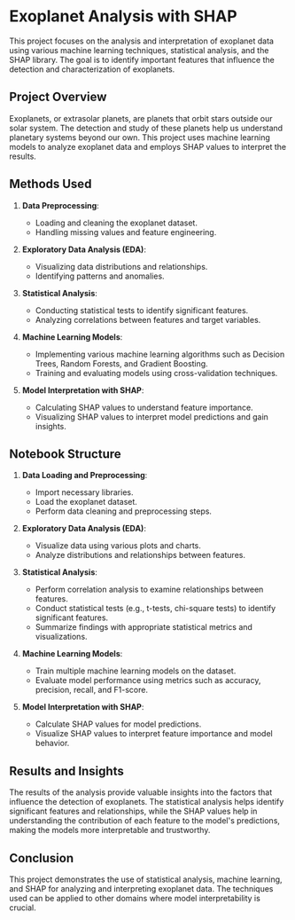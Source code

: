 # Exoplanet Analysis with SHAP

This project focuses on the analysis and interpretation of exoplanet data using various machine learning techniques, statistical analysis, and the SHAP library. The goal is to identify important features that influence the detection and characterization of exoplanets.

## Project Overview

Exoplanets, or extrasolar planets, are planets that orbit stars outside our solar system. The detection and study of these planets help us understand planetary systems beyond our own. This project uses machine learning models to analyze exoplanet data and employs SHAP values to interpret the results.

## Methods Used

1. **Data Preprocessing**:
   - Loading and cleaning the exoplanet dataset.
   - Handling missing values and feature engineering.
   
2. **Exploratory Data Analysis (EDA)**:
   - Visualizing data distributions and relationships.
   - Identifying patterns and anomalies.

3. **Statistical Analysis**:
   - Conducting statistical tests to identify significant features.
   - Analyzing correlations between features and target variables.

4. **Machine Learning Models**:
   - Implementing various machine learning algorithms such as Decision Trees, Random Forests, and Gradient Boosting.
   - Training and evaluating models using cross-validation techniques.
   
5. **Model Interpretation with SHAP**:
   - Calculating SHAP values to understand feature importance.
   - Visualizing SHAP values to interpret model predictions and gain insights.

## Notebook Structure

1. **Data Loading and Preprocessing**:
   - Import necessary libraries.
   - Load the exoplanet dataset.
   - Perform data cleaning and preprocessing steps.

2. **Exploratory Data Analysis (EDA)**:
   - Visualize data using various plots and charts.
   - Analyze distributions and relationships between features.

3. **Statistical Analysis**:
   - Perform correlation analysis to examine relationships between features.
   - Conduct statistical tests (e.g., t-tests, chi-square tests) to identify significant features.
   - Summarize findings with appropriate statistical metrics and visualizations.

4. **Machine Learning Models**:
   - Train multiple machine learning models on the dataset.
   - Evaluate model performance using metrics such as accuracy, precision, recall, and F1-score.

5. **Model Interpretation with SHAP**:
   - Calculate SHAP values for model predictions.
   - Visualize SHAP values to interpret feature importance and model behavior.

## Results and Insights

The results of the analysis provide valuable insights into the factors that influence the detection of exoplanets. The statistical analysis helps identify significant features and relationships, while the SHAP values help in understanding the contribution of each feature to the model's predictions, making the models more interpretable and trustworthy.

## Conclusion

This project demonstrates the use of statistical analysis, machine learning, and SHAP for analyzing and interpreting exoplanet data. The techniques used can be applied to other domains where model interpretability is crucial.
